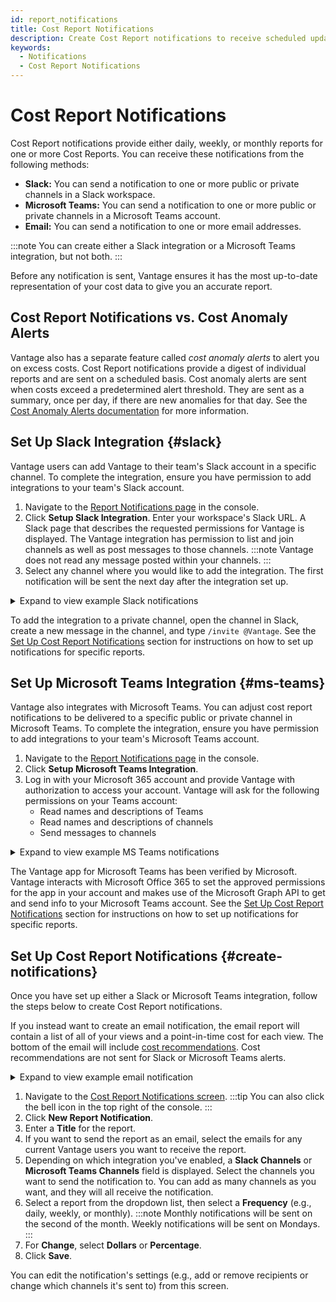 ```yaml
---
id: report_notifications
title: Cost Report Notifications
description: Create Cost Report notifications to receive scheduled updates of your costs via Slack, Microsoft Teams, or email. 
keywords:
  - Notifications
  - Cost Report Notifications
---
```


# Cost Report Notifications

Cost Report notifications provide either daily, weekly, or monthly reports for one or more Cost Reports. You can receive these notifications from the following methods:

- **Slack:** You can send a notification to one or more public or private channels in a Slack workspace.
- **Microsoft Teams:** You can send a notification to one or more public or private channels in a Microsoft Teams account.
- **Email:** You can send a notification to one or more email addresses.

:::note
You can create either a Slack integration or a Microsoft Teams integration, but not both.
:::

Before any notification is sent, Vantage ensures it has the most up-to-date representation of your cost data to give you an accurate report.

## Cost Report Notifications vs. Cost Anomaly Alerts

Vantage also has a separate feature called _cost anomaly alerts_ to alert you on excess costs. Cost Report notifications provide a digest of individual reports and are sent on a scheduled basis. Cost anomaly alerts are sent when costs exceed a predetermined alert threshold. They are sent as a summary, once per day, if there are new anomalies for that day. See the [Cost Anomaly Alerts documentation](/cost_anomaly_alerts) for more information.

## Set Up Slack Integration {#slack}

Vantage users can add Vantage to their team's Slack account in a specific channel. To complete the integration, ensure you have permission to add integrations to your team's Slack account.

1. Navigate to the [Report Notifications page](https://console.vantage.sh/report_notifications) in the console.
2. Click **Setup Slack Integration**. Enter your workspace's Slack URL. A Slack page that describes the requested permissions for Vantage is displayed. The Vantage integration has permission to list and join channels as well as post messages to those channels.
   :::note
   Vantage does not read any message posted within your channels.
   :::
3. Select any channel where you would like to add the integration. The first notification will be sent the next day after the integration set up.

<details><summary>Expand to view example Slack notifications</summary>
  <div>
    <img alt="Example Cost Report notification in Slack message" width="80%" src="/img/slack-notification.png"/>
  </div>
</details>

To add the integration to a private channel, open the channel in Slack, create a new message in the channel, and type `/invite @Vantage`. See the [Set Up Cost Report Notifications](/report_notifications#create-notifications) section for instructions on how to set up notifications for specific reports.

## Set Up Microsoft Teams Integration {#ms-teams}

Vantage also integrates with Microsoft Teams. You can adjust cost report notifications to be delivered to a specific public or private channel in Microsoft Teams. To complete the integration, ensure you have permission to add integrations to your team's Microsoft Teams account.

1. Navigate to the [Report Notifications page](https://console.vantage.sh/report_notifications) in the console.
2. Click **Setup Microsoft Teams Integration**.
3. Log in with your Microsoft 365 account and provide Vantage with authorization to access your account. Vantage will ask for the following permissions on your Teams account:
   - Read names and descriptions of Teams
   - Read names and descriptions of channels
   - Send messages to channels

<details><summary>Expand to view example MS Teams notifications</summary>
  <div>
    <img alt="Example Cost Report notification in an MS Teams message" width="60%" src="/img/ms-teams.png"/>
  </div>
</details>

The Vantage app for Microsoft Teams has been verified by Microsoft. Vantage interacts with Microsoft Office 365 to set the approved permissions for the app in your account and makes use of the Microsoft Graph API to get and send info to your Microsoft Teams account. See the [Set Up Cost Report Notifications](/report_notifications#create-notifications) section for instructions on how to set up notifications for specific reports.

## Set Up Cost Report Notifications {#create-notifications}

Once you have set up either a Slack or Microsoft Teams integration, follow the steps below to create Cost Report notifications.

If you instead want to create an email notification, the email report will contain a list of all of your views and a point-in-time cost for each view. The bottom of the email will include [cost recommendations](/cost_recommendations). Cost recommendations are not sent for Slack or Microsoft Teams alerts.

<details><summary>Expand to view example email notification</summary>
  <div>
    <img alt="Example Cost Report notification in an email" width="100%" src="/img/email-notification.png"/>
  </div>
</details>

1. Navigate to the [Cost Report Notifications screen](https://console.vantage.sh/report_notifications).
   :::tip
   You can also click the bell icon in the top right of the console.
   :::
2. Click **New Report Notification**.
3. Enter a **Title** for the report.
4. If you want to send the report as an email, select the emails for any current Vantage users you want to receive the report.
5. Depending on which integration you've enabled, a **Slack Channels** or **Microsoft Teams Channels** field is displayed. Select the channels you want to send the notification to. You can add as many channels as you want, and they will all receive the notification.
6. Select a report from the dropdown list, then select a **Frequency** (e.g., daily, weekly, or monthly).
   :::note
   Monthly notifications will be sent on the second of the month. Weekly notifications will be sent on Mondays.
   :::
7. For **Change**, select **Dollars** or **Percentage**.
8. Click **Save**.

You can edit the notification's settings (e.g., add or remove recipients or change which channels it's sent to) from this screen.
